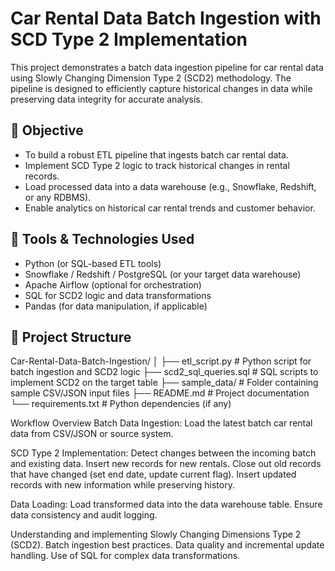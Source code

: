 # Car Rental Data Batch Ingestion with SCD Type 2 Implementation

This project demonstrates a batch data ingestion pipeline for car rental data using Slowly Changing Dimension Type 2 (SCD2) methodology. 
The pipeline is designed to efficiently capture historical changes in data while preserving data integrity for accurate analysis.

## 🎯 Objective

- To build a robust ETL pipeline that ingests batch car rental data.
- Implement SCD Type 2 logic to track historical changes in rental records.
- Load processed data into a data warehouse (e.g., Snowflake, Redshift, or any RDBMS).
- Enable analytics on historical car rental trends and customer behavior.

## 🧰 Tools & Technologies Used

- Python (or SQL-based ETL tools)
- Snowflake / Redshift / PostgreSQL (or your target data warehouse)
- Apache Airflow (optional for orchestration)
- SQL for SCD2 logic and data transformations
- Pandas (for data manipulation, if applicable)

## 🧩 Project Structure
Car-Rental-Data-Batch-Ingestion/
│
├── etl_script.py                  # Python script for batch ingestion and SCD2 logic
├── scd2_sql_queries.sql           # SQL scripts to implement SCD2 on the target table
├── sample_data/                   # Folder containing sample CSV/JSON input files
├── README.md                     # Project documentation
└── requirements.txt              # Python dependencies (if any)

Workflow Overview
Batch Data Ingestion:
Load the latest batch car rental data from CSV/JSON or source system.

SCD Type 2 Implementation:
Detect changes between the incoming batch and existing data.
Insert new records for new rentals.
Close out old records that have changed (set end date, update current flag).
Insert updated records with new information while preserving history.

Data Loading:
Load transformed data into the data warehouse table.
Ensure data consistency and audit logging.

Understanding and implementing Slowly Changing Dimensions Type 2 (SCD2).
Batch ingestion best practices.
Data quality and incremental update handling.
Use of SQL for complex data transformations.

